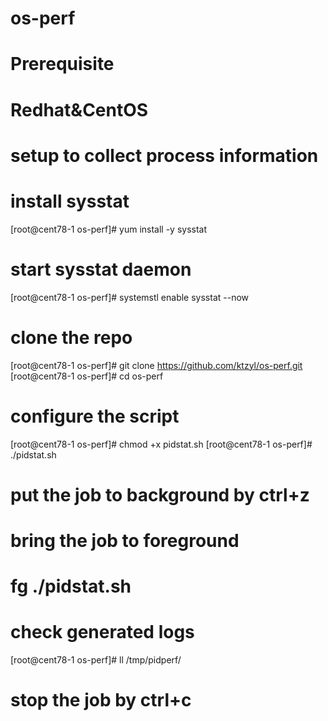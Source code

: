 # os-perf


# Prerequisite
# Redhat&CentOS
# setup to collect process information
# install sysstat
[root@cent78-1 os-perf]# yum install -y sysstat
# start sysstat daemon
[root@cent78-1 os-perf]# systemstl enable sysstat --now


# clone the repo

[root@cent78-1 os-perf]# git clone https://github.com/ktzyl/os-perf.git
[root@cent78-1 os-perf]# cd os-perf

# configure the script
[root@cent78-1 os-perf]# chmod +x pidstat.sh
[root@cent78-1 os-perf]# ./pidstat.sh

# put the job to background by ctrl+z

# bring the job to foreground
# fg ./pidstat.sh

# check generated logs
[root@cent78-1 os-perf]# ll /tmp/pidperf/
# stop the job by ctrl+c
